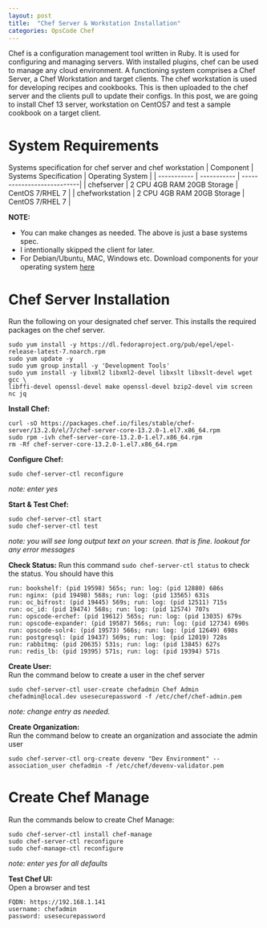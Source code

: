 ```yaml
---
layout: post
title:  "Chef Server & Workstation Installation"
categories: OpsCode Chef
---
```


Chef is a configuration management tool written in Ruby. It is used for configuring and managing servers. With installed plugins, chef can be used to manage any cloud environment. A functioning system comprises a Chef Server, a Chef Workstation and target clients.
The chef workstation is used for developing recipes and cookbooks. This is then uploaded to the chef server and the clients pull to update their configs.
In this post, we are going to install Chef 13 server, workstation on CentOS7 and test a sample cookbook on a target client.

# **System Requirements**
Systems specification for chef server and chef workstation
| Component   | Systems Specification | Operating System |
| ----------- | ----------- | ---------------------------|
| chefserver  | 2 CPU  4GB RAM  20GB Storage      | CentOS 7/RHEL 7 |
| chefworkstation   | 2 CPU  4GB RAM  20GB Storage        | CentOS 7/RHEL 7 |

**NOTE:**
* You can make changes as needed. The above is just a base systems spec.
* I intentionally skipped the client for later.
* For Debian/Ubuntu, MAC, Windows etc. Download components for your operating system [here](https://downloads.chef.io/)

# **Chef Server Installation**
Run the following on your designated chef server. This installs the required packages on the chef server.
```
sudo yum install -y https://dl.fedoraproject.org/pub/epel/epel-release-latest-7.noarch.rpm
sudo yum update -y
sudo yum group install -y 'Development Tools'
sudo yum install -y libxml2 libxml2-devel libxslt libxslt-devel wget gcc \
libffi-devel openssl-devel make openssl-devel bzip2-devel vim screen nc jq
```
**Install Chef:**<br>
```
curl -sO https://packages.chef.io/files/stable/chef-server/13.2.0/el/7/chef-server-core-13.2.0-1.el7.x86_64.rpm
sudo rpm -ivh chef-server-core-13.2.0-1.el7.x86_64.rpm
rm -Rf chef-server-core-13.2.0-1.el7.x86_64.rpm
```
**Configure Chef:**<br>
```
sudo chef-server-ctl reconfigure
```
*note: enter yes*

**Start & Test Chef:**<br>
```
sudo chef-server-ctl start
sudo chef-server-ctl test
```
*note: you will see long output text on your screen. that is fine. lookout for any error messages*

**Check Status:** Run this command ```sudo chef-server-ctl status``` to check the status. You should have this
```
run: bookshelf: (pid 19598) 565s; run: log: (pid 12880) 686s
run: nginx: (pid 19498) 568s; run: log: (pid 13565) 631s
run: oc_bifrost: (pid 19445) 569s; run: log: (pid 12511) 715s
run: oc_id: (pid 19474) 568s; run: log: (pid 12574) 707s
run: opscode-erchef: (pid 19612) 565s; run: log: (pid 13035) 679s
run: opscode-expander: (pid 19587) 566s; run: log: (pid 12734) 690s
run: opscode-solr4: (pid 19573) 566s; run: log: (pid 12649) 698s
run: postgresql: (pid 19437) 569s; run: log: (pid 12019) 728s
run: rabbitmq: (pid 20635) 531s; run: log: (pid 13845) 627s
run: redis_lb: (pid 19395) 571s; run: log: (pid 19394) 571s
``` 
**Create User:**<br>
Run the command below to create a user in the chef server
```
sudo chef-server-ctl user-create chefadmin Chef Admin chefadmin@local.dev usesecurepassword -f /etc/chef/chef-admin.pem
```
*note: change entry as needed.*

**Create Organization:**<br>
Run the command below to create an organization and associate the admin user
```
sudo chef-server-ctl org-create devenv "Dev Environment" --association_user chefadmin -f /etc/chef/devenv-validator.pem
```

# **Create Chef Manage**
Run the commands below to create Chef Manage:
```
sudo chef-server-ctl install chef-manage 
sudo chef-server-ctl reconfigure 
sudo chef-manage-ctl reconfigure 
```
*note: enter yes for all defaults*

**Test Chef UI:**<br>
Open a browser and test
```
FQDN: https://192.168.1.141
username: chefadmin
password: usesecurepassword
```
